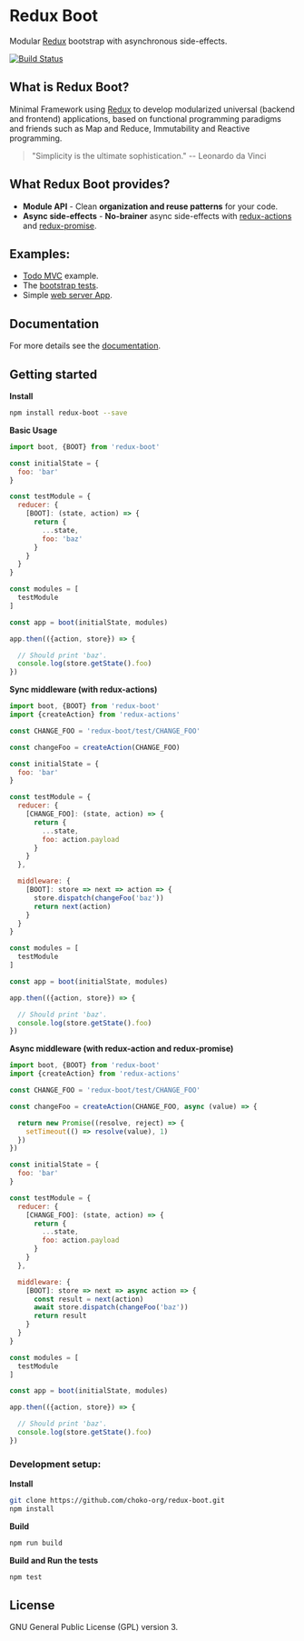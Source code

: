 # Redux Boot

Modular [Redux](http://redux.js.org) bootstrap with asynchronous side-effects.

[![Build Status](https://travis-ci.org/choko-org/redux-boot.svg?branch=master)](https://travis-ci.org/choko-org/redux-boot)

## What is Redux Boot?

Minimal Framework using [Redux](http://redux.js.org) to develop modularized universal (backend and frontend) applications, based on functional programming paradigms and friends such as Map and Reduce, Immutability and Reactive programming.

 > "Simplicity is the ultimate sophistication."
 > -- Leonardo da Vinci

## What Redux Boot provides?

- **Module API** - Clean **organization and reuse patterns** for your code.
- **Async side-effects** - **No-brainer** async side-effects with [redux-actions](https://github.com/acdlite/redux-actions) and [redux-promise](https://github.com/acdlite/redux-promise).

## Examples:

- [Todo MVC](https://github.com/choko-org/redux-boot-todomvc) example.
- The [bootstrap tests](https://github.com/choko-org/redux-boot/blob/master/test/bootstrap.test.js).
- Simple [web server App](https://github.com/choko-org/redux-boot-web-app-example).

## Documentation

  For more details see the [documentation](https://choko.gitbooks.io/redux-boot/content/index.html).

## Getting started

**Install**

```sh
npm install redux-boot --save
```

**Basic Usage**

```js
import boot, {BOOT} from 'redux-boot'

const initialState = {
  foo: 'bar'
}

const testModule = {
  reducer: {  
    [BOOT]: (state, action) => {
      return {
        ...state,
        foo: 'baz'
      }
    }
  }
}

const modules = [
  testModule
]

const app = boot(initialState, modules)

app.then(({action, store}) => {

  // Should print 'baz'.
  console.log(store.getState().foo)
})
```

**Sync middleware (with redux-actions)**

```js
import boot, {BOOT} from 'redux-boot'
import {createAction} from 'redux-actions'

const CHANGE_FOO = 'redux-boot/test/CHANGE_FOO'

const changeFoo = createAction(CHANGE_FOO)

const initialState = {
  foo: 'bar'
}

const testModule = {
  reducer: {
    [CHANGE_FOO]: (state, action) => {
      return {
        ...state,
        foo: action.payload
      }
    }
  },

  middleware: {
    [BOOT]: store => next => action => {
      store.dispatch(changeFoo('baz'))
      return next(action)
    }
  }
}

const modules = [
  testModule
]

const app = boot(initialState, modules)

app.then(({action, store}) => {

  // Should print 'baz'.
  console.log(store.getState().foo)
})
```

**Async middleware (with redux-action and redux-promise)**

```js
import boot, {BOOT} from 'redux-boot'
import {createAction} from 'redux-actions'

const CHANGE_FOO = 'redux-boot/test/CHANGE_FOO'

const changeFoo = createAction(CHANGE_FOO, async (value) => {

  return new Promise((resolve, reject) => {
    setTimeout(() => resolve(value), 1)
  })
})

const initialState = {
  foo: 'bar'
}

const testModule = {
  reducer: {
    [CHANGE_FOO]: (state, action) => {
      return {
        ...state,
        foo: action.payload
      }
    }
  },

  middleware: {
    [BOOT]: store => next => async action => {
      const result = next(action)
      await store.dispatch(changeFoo('baz'))
      return result
    }
  }
}

const modules = [
  testModule
]

const app = boot(initialState, modules)

app.then(({action, store}) => {

  // Should print 'baz'.
  console.log(store.getState().foo)
})
```

### Development setup:

**Install**

```sh
git clone https://github.com/choko-org/redux-boot.git
npm install
```

**Build**

```sh
npm run build
```

**Build and Run the tests**

```sh
npm test
```

## License

GNU General Public License (GPL) version 3.
